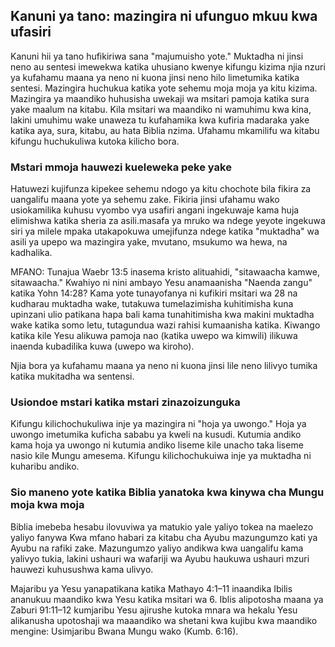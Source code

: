 ## Kanuni ya tano: mazingira ni ufunguo mkuu kwa ufasiri

Kanuni hii ya tano hufikiriwa sana "majumuisho yote." Muktadha ni jinsi neno au sentesi imewekwa katika uhusiano kwenye kifungu kizima njia nzuri ya kufahamu maana ya neno ni kuona jinsi neno hilo limetumika katika sentesi. Mazingira huchukua katika yote sehemu moja moja ya kitu kizima. Mazingira ya maandiko huhusisha uwekaji wa msitari pamoja katika sura yake maalum na kitabu. Kila msitari wa maandiko ni wamuhimu kwa kina, lakini umuhimu wake unaweza tu kufahamika kwa kufiria madaraka yake katika aya, sura, kitabu, au hata Biblia nzima. Ufahamu mkamilifu wa kitabu kifungu huchukuliwa kutoka kilicho bora.

### Mstari mmoja hauwezi kueleweka peke yake

Hatuwezi kujifunza kipekee sehemu ndogo ya kitu chochote bila fikira za uangalifu maana yote ya sehemu zake. Fikiria jinsi ufahamu wako usiokamilika kuhusu vyombo vya usafiri angani ingekuwaje kama huja elimishwa katika sheria za asili.masafa ya mruko wa ndege yeyote ingekuwa siri ya milele mpaka utakapokuwa umejifunza ndege katika "muktadha" wa asili ya upepo wa mazingira yake, mvutano, msukumo wa hewa, na kadhalika.

MFANO: Tunajua Waebr 13:5 inasema kristo alituahidi, "sitawaacha kamwe, sitawaacha." Kwahiyo ni nini ambayo Yesu anamaanisha "Naenda zangu" katika Yohn 14:28? Kama yote tunayofanya ni kufikiri msitari wa 28 na kudharau muktadha wake, tutakuwa tumelazimisha kuhitimisha kuna upinzani ulio patikana hapa bali kama tunahitimisha kwa makini muktadha wake katika somo letu, tutagundua wazi rahisi kumaanisha katika. Kiwango katika kile Yesu alikuwa pamoja nao (katika uwepo wa kimwili) ilikuwa inaenda kubadilika kuwa (uwepo wa kiroho).

Njia bora ya kufahamu maana ya neno ni kuona jinsi lile neno lilivyo tumika katika mukitadha wa sentensi.

### Usiondoe mstari katika mstari zinazoizunguka

Kifungu kilichochukuliwa inje ya mazingira ni "hoja ya uwongo." Hoja ya uwongo imetumika kuficha sababu ya kweli na kusudi. Kutumia andiko kama hoja ya uwongo ni kutumia andiko liseme kile unacho taka liseme nasio kile Mungu amesema. Kifungu kilichochukuiwa inje ya muktadha ni kuharibu andiko.

### Sio maneno yote katika Biblia yanatoka kwa kinywa cha Mungu moja kwa moja

Biblia imebeba hesabu ilovuviwa ya matukio yale yaliyo tokea na maelezo yaliyo fanywa Kwa mfano habari za kitabu cha Ayubu mazungumzo kati ya Ayubu na rafiki zake. Mazungumzo yaliyo andikwa kwa uangalifu kama yalivyo tukia, lakini ushauri wa wafariji wa Ayubu haukuwa ushauri mzuri hauwezi kuhusushwa kama ulivyo.

Majaribu ya Yesu yanapatikana katika Mathayo 4:1–11 inaandika Ibilis ananukuu maandiko kwa Yesu katika msitari wa 6. Iblis alipotosha maana ya Zaburi 91:11–12 kumjaribu Yesu ajirushe kutoka mnara wa hekalu Yesu alikanusha upotoshaji wa maaandiko wa shetani kwa kujibu kwa maandiko mengine: Usimjaribu Bwana Mungu wako (Kumb. 6:16).
